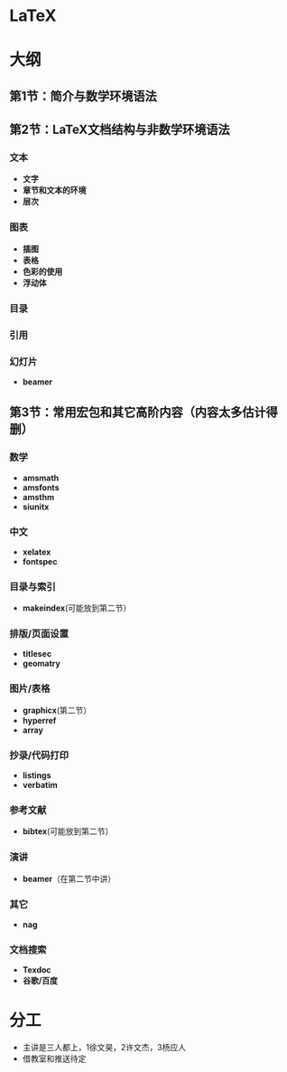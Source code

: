 # LaTeX

# 大纲

## 第1节：简介与数学环境语法


## 第2节：LaTeX文档结构与非数学环境语法

### 文本
- **文字**
- **章节和文本的环境**
- **层次**

### 图表
- **插图**
- **表格**
- **色彩的使用**
- **浮动体**

### 目录

### 引用

### 幻灯片
- **beamer**

## 第3节：常用宏包和其它高阶内容（内容太多估计得删）

### 数学
- **amsmath**
- **amsfonts**
- **amsthm**
- **siunitx**

### 中文
- **xelatex**
- **fontspec**

### 目录与索引
- **makeindex**(可能放到第二节）

### 排版/页面设置
- **titlesec**
- **geomatry**

### 图片/表格
- **graphicx**(第二节）
- **hyperref**
- **array**

### 抄录/代码打印
- **listings**
- **verbatim**

### 参考文献
- **bibtex**(可能放到第二节）

### 演讲
- **beamer**（在第二节中讲）

### 其它
- **nag**

### 文档搜索
- **Texdoc**
- **谷歌/百度**

# 分工

* 主讲是三人都上，1徐文昊，2许文杰，3杨应人
* 借教室和推送待定
